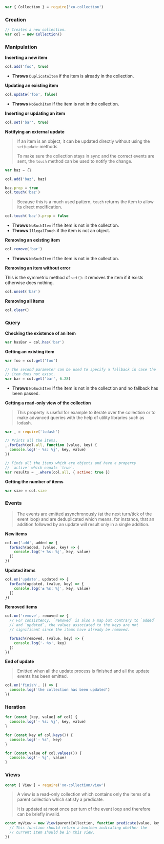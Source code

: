 ```javascript
var { Collection } = require('xo-collection')
```

### Creation

```javascript
// Creates a new collection.
var col = new Collection()
```

### Manipulation

**Inserting a new item**

```javascript
col.add('foo', true)
```

- **Throws** `DuplicateItem` if the item is already in the collection.

**Updating an existing item**

```javascript
col.update('foo', false)
```

- **Throws** `NoSuchItem` if the item is not in the collection.

**Inserting or updating an item**

```javascript
col.set('bar', true)
```

**Notifying an external update**

> If an item is an object, it can be updated directly without using
> the `set`/`update` methods.
>
> To make sure the collection stays in sync and the correct events are
> sent, the `touch` method can be used to notify the change.

```javascript
var baz = {}

col.add('baz', baz)

baz.prop = true
col.touch('baz')
```

> Because this is a much used pattern, `touch` returns the item to
> allow its direct modification.

```javascript
col.touch('baz').prop = false
```

- **Throws** `NoSuchItem` if the item is not in the collection.
- **Throws** `IllegalTouch` if the item is not an object.

**Removing an existing item**

```javascript
col.remove('bar')
```

- **Throws** `NoSuchItem` if the item is not in the collection.

**Removing an item without error**

This is the symmetric method of `set()`: it removes the item if it
exists otherwise does nothing.

```javascript
col.unset('bar')
```

**Removing all items**

```javascript
col.clear()
```

### Query

**Checking the existence of an item**

```javascript
var hasBar = col.has('bar')
```

**Getting an existing item**

```javascript
var foo = col.get('foo')

// The second parameter can be used to specify a fallback in case the
// item does not exist.
var bar = col.get('bar', 6.28)
```

- **Throws** `NoSuchItem` if the item is not in the collection and no
  fallback has been passed.

**Getting a read-only view of the collection**

> This property is useful for example to iterate over the collection
> or to make advanced queries with the help of utility libraries such
> as lodash.

```javascript
var _ = require('lodash')

// Prints all the items.
_.forEach(col.all, function (value, key) {
  console.log('- %s: %j', key, value)
})

// Finds all the items which are objects and have a property
// `active` which equals `true`.
var results = _.where(col.all, { active: true })
```

**Getting the number of items**

```javascript
var size = col.size
```

### Events

> The events are emitted asynchronously (at the next turn/tick of the
> event loop) and are deduplicated which means, for instance, that an
> addition followed by an update will result only in a single
> addition.

**New items**

```javascript
col.on('add', added => {
  forEach(added, (value, key) => {
    console.log('+ %s: %j', key, value)
  })
})
```

**Updated items**

```javascript
col.on('update', updated => {
  forEach(updated, (value, key) => {
    console.log('± %s: %j', key, value)
  })
})
```

**Removed items**

```javascript
col.on('remove', removed => {
  // For consistency, `removed` is also a map but contrary to `added`
  // and `updated`, the values associated to the keys are not
  // significant since the items have already be removed.

  forEach(removed, (value, key) => {
    console.log('- %s', key)
  })
})
```

**End of update**

> Emitted when all the update process is finished and all the update
> events has been emitted.

```javascript
col.on('finish', () => {
  console.log('the collection has been updated')
})
```

### Iteration

```javascript
for (const [key, value] of col) {
  console.log('- %s: %j', key, value)
}

for (const key of col.keys()) {
  console.log('- %s', key)
}

for (const value of col.values()) {
  console.log('- %j', value)
}
```

### Views

```javascript
const { View } = require('xo-collection/view')
```

> A view is a read-only collection which contains only the items of a
> parent collection which satisfy a predicate.
>
> It is updated at most once per turn of the event loop and therefore
> can be briefly invalid.

```javascript
const myView = new View(parentCollection, function predicate(value, key) {
  // This function should return a boolean indicating whether the
  // current item should be in this view.
})
```
